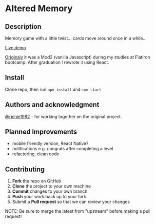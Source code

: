 # Altered Memory

## Description

Memory game with a little twist... cards move around once in a while...

[Live demo](https://altered-memory.netlify.com/)

[Originaly](https://github.com/szib/altered-memory-frontend) it was a Mod3 (vanilla Javascript) during my studies at Flatiron bootcamp. After graduation I rewrote it using React.

## Install

Clone repo, then run `npm install` and `npm start`

## Authors and acknowledgment

[@richie1982](https://github.com/richie1982) - for working together on the original project.

## Planned improvements

- mobile friendly version, React Native?
- notifications e.g. congrats after completing a level
- refactoring, clean code

## Contributing

1.  **Fork** the repo on GitHub
2.  **Clone** the project to your own machine
3.  **Commit** changes to your own branch
4.  **Push** your work back up to your fork
5.  Submit a **Pull request** so that we can review your changes

NOTE: Be sure to merge the latest from "upstream" before making a pull request!

